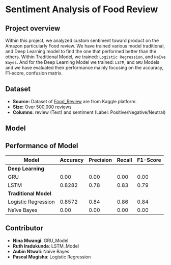 # Sentiment Analysis of Food Review
## Project overview
Within this project, we analyzed custom sentiment toward product on the Amazon particularly Food review. We have trained various model traditional, and Deep Learning model to find the one that performed better than the others. Within Traditional Model, we trained: ```Logistic Regression```, and ```Naïve Bayes```. And for the Deep Learning Model we trained: ```LSTM```, and ```GRU``` Models and we have evaluated their performance mainly focusing on the accuracy, F1-score, confusion matrix.

## Dataset
- **Source:** Dataset of [Food_Review](https://www.kaggle.com/datasets/snap/amazon-fine-food-reviews) are from Kaggle platform.
- **Size:** Over 500,000 reviews
- **Columns:** review (Text) and sentiment (Label: Positive/Negative/Neutral)

## Model

## Performance of Model

| **Model**              | **Accuracy** | **Precision** | **Recall** | **F1-Score** |
|--------------------|----------|-----------|--------|----------|
| **Deep Learning**                                                |
| GRU                | 0.00    | 0.00      | 0.00   | 0.00     |
| LSTM               | 0.8282  | 0.78      | 0.83   | 0.79     |
| **Traditional Model**                                             |
| Logistic Regression| 0.8572   | 0.84      | 0.86   | 0.84     |
| Naïve Bayes        | 0.00   | 0.00      | 0.00   | 0.00     |


## Contributor
* **Nina Mwangi**: GRU_Model
* **Ruth Iradukunda**: LSTM_Model
* **Aubin Ntwali**: Naïve Bayes
* **Pascal Mugisha**: Logistic Regression


